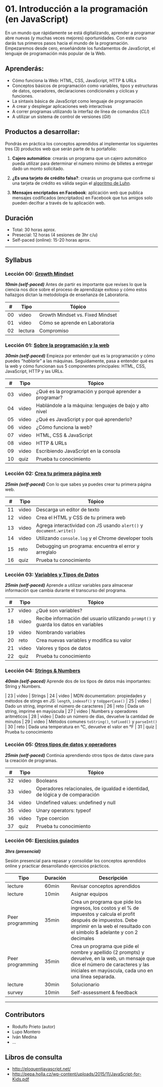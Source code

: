 # 01. Introducción a la programación (en JavaScript)
En un mundo que rápidamente se está digitalizando, aprender a programar abre nuevas (y muchas veces mejores) oportunidades. Con este curso darás tus primeros pasos hacia el mundo de la programación. Empezaremos desde cero, enseñándote los fundamentos de JavaScript, el lenguaje de programación más popular de la Web.

## Aprenderás:
* Cómo funciona la Web: HTML, CSS, JavaScript, HTTP & URLs
* Conceptos básicos de programación como variables, tipos y estructuras de datos, operadores, declaraciones condicionales y cíclicas y funciones.
* La sintaxis básica de JavaScript como lenguaje de programación
* A crear y desplegar aplicaciones web interactivas
* A correr programas utilizando la interfaz de línea de comandos (_CLI_)
* A utilizar un sistema de control de versiones (_Git_)

## Productos a desarrollar:
Pondrás en práctica los conceptos aprendidos al implementar los siguientes tres (3) productos web que serán parte de tu portafolio:

1. **Cajero automático**: crearás un programa que un cajero automático pueda utilizar para determinar el número mínimo de billetes a entregar dado un monto solicitado.

2. **¿Es una tarjeto de crédito falsa?**: crearás un programa que confirme si una tarjeta de crédito es válida según el [algoritmo de Luhn](https://es.wikipedia.org/wiki/Algoritmo_de_Luhn).

3. **Mensajes encriptados en Facebook**: aplicación web que publica mensajes codificados (encriptados) en Facebook que tus amigos solo pueden decifrar a través de tu aplicación web.

## Duración
* Total: 30 horas aprox.
* Presecial: 12 horas (4 sesiones de 3hr c/u)
* Self-paced (online): 15-20 horas aprox.

***

## Syllabus
### Lección 00: [Growth Mindset](01-growth-mindset)
**_10min (self-paced)_**
Antes de partir es importante que revises lo que la ciencia nos dice sobre el proceso de aprendizaje exitoso y cómo estos hallazgos dictan la metodología de enseñanza de Laboratoria.

| # | Tipo | Tópico           
| - | ----- | -----
| 00 | video | Growth Mindset vs. Fixed Mindset
| 01 | video | Cómo se aprende en Laboratoria  
| 02 | lectura | Compromiso

### Lección 01: [Sobre la programación y la web](02-web-development-process)
**_30min (self-paced)_**
Empieza por entender qué es la programación y cómo puedes _"hablarle"_ a las máquinas. Seguidamente, pasa a entender qué es la web y cómo funcionan sus 5 componentes principales: HTML, CSS, JavaScript, HTTP y las URLs.

| # | Tipo | Tópico           
| - | ----- | -----
| 03 | video |¿Qué es la programación y porqué aprender a programar?
| 04 | video | Hablándole a la máquina: lenguajes de bajo y alto nivel
| 05 | video | ¿Qué es JavaScript y por qué aprenderlo?
| 06 | video | ¿Cómo funciona la web?
| 07 | video | HTML, CSS & JavaScript
| 08 | video | HTTP & URLs
| 09 | video | Escribiendo JavaScript en la consola
| 10 | quiz | Prueba tu conocimiento

### Lección 02: [Crea tu primera página web](02-your-first-website)
**_25min (self-paced)_**
Con lo que sabes ya puedes crear tu primera página web.

| # | Tipo | Tópico           
| - | ----- | -----
| 11 | video | Descarga un editor de texto
| 12 | video | Crea el HTML y CSS de tu primera web
| 13 | video | Agrega interactividad con JS usando `alert()` y `document.write()`
| 14 | video | Utilizando `console.log` y el Chrome developer tools
| 15 | reto | Debugging un programa: encuentra el error y arreglalo
| 16 | quiz | Prueba tu conocimiento

### Lección 03: [Variables y Tipos de Datos](03-variables-and-data-types)
**_25min (self-paced)_**
Aprende a utilizar variables para almacenar información que cambia durante el transcurso del programa.

| # | Tipo | Tópico           
| - | ----- | -----
| 17 | video | ¿Qué son variables?
| 18 | video | Recibe información del usuario utilizando `prompt()` y guarda los datos en variables
| 19 | video | Nombrando variables
| 20 | reto | Crea nuevas variables y modifica su valor
| 21 | video | Valores y tipos de datos
| 22 | quiz | Prueba tu conocimiento

### Lección 04: [Strings & Numbers](04-strings-and-numbers)
**_40min (self-paced)_**
Aprende dos de los tipos de datos más importantes: String y Numbers.

| 23 | video | Strings
| 24 | video | MDN documentation: propiedades y métodos de stings en JS: `length`, `indexof()` y `toUpperCase()`
| 25 | video | Dado un string, imprime el número de caracteres
| 26 | reto | Dada un string, imprime en mayúscula
| 27 | video | Numbers y operadores aritméticos
| 28 | video | Dado un número de días, devuelve la cantidad de minutos
| 29 | video | Métodos comunes `toString()`, `toFixed()` y `parseInt()`
| 30 | reto | Dada una temperatura en °C, devuelve el valor en °F
| 31 | quiz | Prueba tu conocimiento

### Lección 05: [Otros tipos de datos y operadores](05-other-data-types)
**_25min (self-paced)_**
Continúa aprendiendo otros tipos de datos clave para la creación de programas.

| # | Tipo | Tópico           
| - | ----- | -----
| 32 | video | Booleans
| 33 | video | Operadores relacionales, de igualdad e identidad, de lógica y de comparación
| 34 | video | Undefined values: undefined y null
| 35 | video | Unary operators: typeof
| 36 | video | Type coercion
| 37 | quiz | Prueba tu conocimiento

### Lección 06: [Ejercicios guiados](06-instructor-led-projects)
**_3hrs (presencial)_**

Sesión presencial para repasar y consolidar los conceptos aprendidos online y practicar desarrollando ejercicios prácticos.

| Tipo | Duración | Descripción           
| - | ----- | -----
| lecture | 60min | Revisar conceptos aprendidos
| lecture | 10min | Asignar equipos
| Peer programming | 35min | Crea un programa que pide los ingresos, los costos y el % de impuestos y calcula el profit después de impuestos. Debe imprimir en la web el resultado con el símbolo $ adelante y con 2 decimales
| Peer programming | 35min | Crea un programa que pide el nombre y apellido (2 prompts) y devuelve, en la web, un mensaje que dice el número de caracteres y las iniciales en mayúscula, cada uno en una línea separada.
| lecture | 30min | Solucionario
| survey | 10min | Self-assessment & feedback

* * *
## Contributors
* Rodulfo Prieto (autor)
* Lupo Montero
* Iván Medina
* ...

## Libros de consulta
* http://eloquentjavascript.net/
* http://pepa.holla.cz/wp-content/uploads/2015/11/JavaScript-for-Kids.pdf
